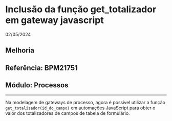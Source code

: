 # Inclusão da função get_totalizador em gateway javascript
02/05/2024
## Melhoria
## Referência: BPM21751
## Módulo: Processos
***

Na modelagem de gateways de processo, agora é possível utilizar a função `get_totalizador(id_do_campo)` em automações JavaScript para obter o valor dos totalizadores de campos de tabela de formulário.
